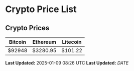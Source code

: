 # Crypto Price List

## Crypto Prices
| Bitcoin | Ethereum | Litecoin |
| ------- | -------- | -------- |
| $92948 | $3280.95 | $101.22 |
**Last Updated:** 2025-01-09 08:26 UTC
**Last Updated:** $DATE$
